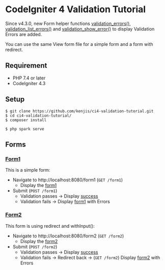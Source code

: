 # CodeIgniter 4 Validation Tutorial

Since v4.3.0, new Form helper functions
[validation_errors()](https://codeigniter.com/user_guide/helpers/form_helper.html#validation_errors),
[validation_list_errors()](https://codeigniter.com/user_guide/helpers/form_helper.html#validation_list_errors)
and [validation_show_error()](https://codeigniter.com/user_guide/helpers/form_helper.html#validation_show_error)
to display Validation Errors are added.

You can use the same View form file for a simple form and a form with redirect.

## Requirement

- PHP 7.4 or later
- CodeIgniter 4.3

## Setup

```console
$ git clone https://github.com/kenjis/ci4-validation-tutorial.git
$ cd ci4-validation-tutorial/
$ composer install
```

```console
$ php spark serve
```

## Forms

### [Form1](https://github.com/kenjis/ci4-validation-tutorial/blob/777c4f9ebf93388a90a344617f1dce5c32458058/app/Controllers/Form.php#L14)

This is a simple form:

- Navigate to http://localhost:8080/form1 (`GET /form1`)
  - Display the [form1](https://github.com/kenjis/ci4-validation-tutorial/blob/main/app/Views/form1.php)
- Submit (`POST /form1`)
  - Validation passes → Display [success](https://github.com/kenjis/ci4-validation-tutorial/blob/main/app/Views/success.php)
  - Validation fails → Display [form1](https://github.com/kenjis/ci4-validation-tutorial/blob/main/app/Views/form1.php) with Errors

### [Form2](https://github.com/kenjis/ci4-validation-tutorial/blob/777c4f9ebf93388a90a344617f1dce5c32458058/app/Controllers/Form.php#L39)

This form is using redirect and withInput():

- Navigate to http://localhost:8080/form2 (`GET /form2`)
  - Display the [form2](https://github.com/kenjis/ci4-validation-tutorial/blob/main/app/Views/form2.php)
- Submit (`POST /form2`)
  - Validation passes → Display [success](https://github.com/kenjis/ci4-validation-tutorial/blob/main/app/Views/success.php)
  - Validation fails → Redirect back → (`GET /form2`) Display [form2](https://github.com/kenjis/ci4-validation-tutorial/blob/main/app/Views/form2.php) with Errors
